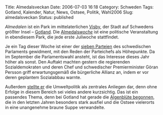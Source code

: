 Title: Almedalsveckan
Date: 2006-07-03 16:18
Category: Schweden
Tags: Gotland, Kalender, Natur, News, Ostsee, Politik, Wahl2006
Slug: almedalsveckan
Status: published

*Almedalen* ist ein Park im mittelaterlichen
[Visby](http://de.wikipedia.org/wiki/Visby), der Stadt auf Schwedens
größter Insel – [Gotland](http://de.wikipedia.org/wiki/Gotland). Die
[Almedals*woche*](http://www.gotland.se/almedalsveckan/) ist eine
politische Veranstaltung in ebendiesem Park, die jede erste Juliwoche
stattfindet.

Je ein Tag dieser Woche ist einer der [sieben
Parteien](http://www.fiket.de/2006/05/27/die-gegenwaertige-schwedische-regierung/)
des schwedischen Parlaments gewidment, mit den Reden der Parteichefs als
Höhepunkte. Da im September die Parlamentswahl ansteht, ist das
Interesse dieses Jahr höher als sonst. Den Auftakt machten gestern die
regierenden Sozialdemokraten und deren Chef und schwedischer
Premierminister Göran Persson griff erwartungsgemäß die bürgerliche
Allianz an, indem er vor deren geplantem Sozialabbau warnte.

Außerdem [stellte er](http://www.sr.se/Ekot/artikel.asp?artikel=890896)
die Umweltpolitik als zentrales Anliegen dar, denn ohne Erfolge in
diesem Bereich sei vieles andere kurzsichtig. Das ist ein passendes
Thema, denn bei Gotland hat gerade die [Algenblüte
begonnen](http://www.thelocal.se/article.php?ID=4234&date=20060703), die
in den letzten Jahren besonders stark ausfiel und die Ostsee vielerorts
in eine unangenehme braune Suppe verwandelte.

